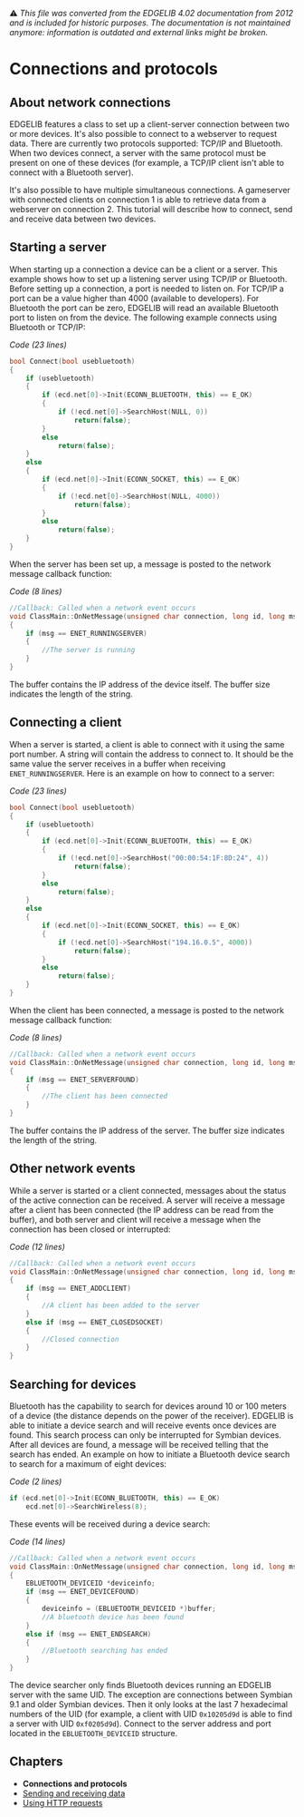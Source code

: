 :warning: _This file was converted from the EDGELIB 4.02 documentation from 2012 and is included for historic purposes. The documentation is not maintained anymore: information is outdated and external links might be broken._

# Connections and protocols

## About network connections
EDGELIB features a class to set up a client-server connection between two or more devices. It's also possible to connect to a webserver to request data. There are currently two protocols supported: TCP/IP and Bluetooth. When two devices connect, a server with the same protocol must be present on one of these devices (for example, a TCP/IP client isn't able to connect with a Bluetooth server).

It's also possible to have multiple simultaneous connections. A gameserver with connected clients on connection 1 is able to retrieve data from a webserver on connection 2. This tutorial will describe how to connect, send and receive data between two devices.

## Starting a server
When starting up a connection a device can be a client or a server. This example shows how to set up a listening server using TCP/IP or Bluetooth. Before setting up a connection, a port is needed to listen on. For TCP/IP a port can be a value higher than 4000 (available to developers). For Bluetooth the port can be zero, EDGELIB will read an available Bluetooth port to listen on from the device. The following example connects using Bluetooth or TCP/IP:

_Code (23 lines)_
```c++
bool Connect(bool usebluetooth)
{
    if (usebluetooth)
    {
        if (ecd.net[0]->Init(ECONN_BLUETOOTH, this) == E_OK)
        {
            if (!ecd.net[0]->SearchHost(NULL, 0))
                return(false);
        }
        else
            return(false);
    }
    else
    {
        if (ecd.net[0]->Init(ECONN_SOCKET, this) == E_OK)
        {
            if (!ecd.net[0]->SearchHost(NULL, 4000))
                return(false);
        }
        else
            return(false);
    }
}
```

When the server has been set up, a message is posted to the network message callback function:

_Code (8 lines)_
```c++
//Callback: Called when a network event occurs
void ClassMain::OnNetMessage(unsigned char connection, long id, long msg, long bufsize, unsigned char *buffer)
{
    if (msg == ENET_RUNNINGSERVER)
    {
        //The server is running
    }
}
```

The buffer contains the IP address of the device itself. The buffer size indicates the length of the string.

## Connecting a client
When a server is started, a client is able to connect with it using the same port number. A string will contain the address to connect to. It should be the same value the server receives in a buffer when receiving `ENET_RUNNINGSERVER`. Here is an example on how to connect to a server:

_Code (23 lines)_
```c++
bool Connect(bool usebluetooth)
{
    if (usebluetooth)
    {
        if (ecd.net[0]->Init(ECONN_BLUETOOTH, this) == E_OK)
        {
            if (!ecd.net[0]->SearchHost("00:00:54:1F:8D:24", 4))
                return(false);
        }
        else
            return(false);
    }
    else
    {
        if (ecd.net[0]->Init(ECONN_SOCKET, this) == E_OK)
        {
            if (!ecd.net[0]->SearchHost("194.16.0.5", 4000))
                return(false);
        }
        else
            return(false);
    }
}
```

When the client has been connected, a message is posted to the network message callback function:

_Code (8 lines)_
```c++
//Callback: Called when a network event occurs
void ClassMain::OnNetMessage(unsigned char connection, long id, long msg, long bufsize, unsigned char *buffer)
{
    if (msg == ENET_SERVERFOUND)
    {
        //The client has been connected
    }
}
```

The buffer contains the IP address of the server. The buffer size indicates the length of the string.

## Other network events
While a server is started or a client connected, messages about the status of the active connection can be received. A server will receive a message after a client has been connected (the IP address can be read from the buffer), and both server and client will receive a message when the connection has been closed or interrupted:

_Code (12 lines)_
```c++
//Callback: Called when a network event occurs
void ClassMain::OnNetMessage(unsigned char connection, long id, long msg, long bufsize, unsigned char *buffer)
{
    if (msg == ENET_ADDCLIENT)
    {
        //A client has been added to the server
    }
    else if (msg == ENET_CLOSEDSOCKET)
    {
        //Closed connection
    }
}
```

## Searching for devices
Bluetooth has the capability to search for devices around 10 or 100 meters of a device (the distance depends on the power of the receiver). EDGELIB is able to initiate a device search and will receive events once devices are found. This search process can only be interrupted for Symbian devices. After all devices are found, a message will be received telling that the search has ended. An example on how to initiate a Bluetooth device search to search for a maximum of eight devices:

_Code (2 lines)_
```c++
if (ecd.net[0]->Init(ECONN_BLUETOOTH, this) == E_OK)
    ecd.net[0]->SearchWireless(8);
```

These events will be received during a device search:

_Code (14 lines)_
```c++
//Callback: Called when a network event occurs
void ClassMain::OnNetMessage(unsigned char connection, long id, long msg, long bufsize, unsigned char *buffer)
{
    EBLUETOOTH_DEVICEID *deviceinfo;
    if (msg == ENET_DEVICEFOUND)
    {
        deviceinfo = (EBLUETOOTH_DEVICEID *)buffer;
        //A bluetooth device has been found
    }
    else if (msg == ENET_ENDSEARCH)
    {
        //Bluetooth searching has ended
    }
}
```

The device searcher only finds Bluetooth devices running an EDGELIB server with the same UID. The exception are connections between Symbian 9.1 and older Symbian devices. Then it only looks at the last 7 hexadecimal numbers of the UID (for example, a client with UID `0x10205d9d` is able to find a server with UID `0xf0205d9d`). Connect to the server address and port located in the `EBLUETOOTH_DEVICEID` structure.

## Chapters
* **Connections and protocols**
* [Sending and receiving data](tutorials_network_data.md)
* [Using HTTP requests](tutorials_network_http.md)

